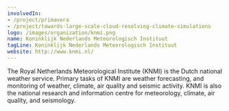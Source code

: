 ```yaml
---
involvedIn:
- /project/primavera
- /project/towards-large-scale-cloud-resolving-climate-simulations
logo: /images/organization/knmi.png
name: Koninklijk Nederlands Meteorologisch Instituut
tagLine: Koninklijk Nederlands Meteorologisch Instituut
website: http://www.knmi.nl/
---
```

The Royal Netherlands Meteorological Institute (KNMI) is the Dutch national weather service. Primary tasks of KNMI are weather forecasting, and monitoring of weather, climate, air quality and seismic activity. KNMI is also the national research and information centre for meteorology, climate, air quality, and seismology.
